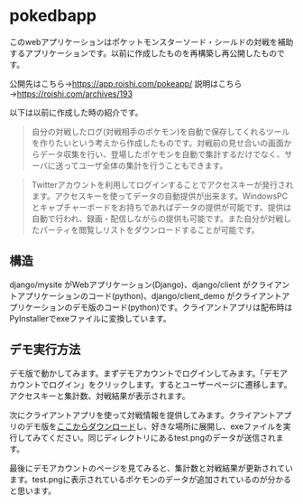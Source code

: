 # pokedbapp
このwebアプリケーションはポケットモンスターソード・シールドの対戦を補助するアプリケーションです。以前に作成したものを再構築し再公開したものです。

公開先はこちら→https://app.roishi.com/pokeapp/
説明はこちら→https://roishi.com/archives/193

以下は以前に作成した時の紹介です。

> 自分の対戦したログ(対戦相手のポケモン)を自動で保存してくれるツールを作りたいという考えから作成したものです。対戦前の見せ合いの画面からデータ収集を行い、登場したポケモンを自動で集計するだけでなく、サーバに送ってユーザ全体の集計を行うこともできます。

> Twitterアカウントを利用してログインすることでアクセスキーが発行されます。アクセスキーを使ってデータの自動提供が出来ます。WindowsPCとキャプチャーボードをお持ちであればデータの提供が可能です。提供は自動で行われ、録画・配信しながらの提供も可能です。また自分が対戦したパーティを閲覧しリストをダウンロードすることが可能です。

## 構造

django/mysite がWebアプリケーション(Django)、django/client がクライアントアプリケーションのコード(python)、django/client_demo がクライアントアプリケーションのデモ版のコード(python)です。クライアントアプリは配布時はPyInstallerでexeファイルに変換しています。

## デモ実行方法

デモ版で動かしてみます。まずデモアカウントでログインしてみます。「デモアカウントでログイン」をクリックします。するとユーザーページに遷移します。アクセスキーと集計数、対戦結果が表示されます。

次にクライアントアプリを使って対戦情報を提供してみます。クライアントアプリのデモ版を[ここからダウンロード](https://github.com/wagou/pokedbapp/releases/tag/v1.0)し、好きな場所に展開し、exeファイルを実行してみてください。同じディレクトリにあるtest.pngのデータが送信されます。

最後にデモアカウントのページを見てみると、集計数と対戦結果が更新されています。test.pngに表示されているポケモンのデータが追加されているのが分かると思います。
